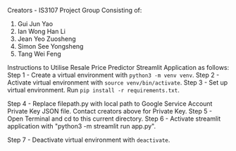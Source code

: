 Creators -  IS3107 Project Group Consisting of:
1) Gui Jun Yao
2) Ian Wong Han Li
3) Jean Yeo Zuosheng
4) Simon See Yongsheng
5) Tang Wei Feng


Instructions to Utilise Resale Price Predictor Streamlit Application as follows:
Step 1 - Create a virtual environment with `python3 -m venv venv`.
Step 2 - Activate virtual environment with `source venv/bin/activate`.
Step 3 - Set up virtual environment. Run `pip install -r requirements.txt`.

Step 4 - Replace filepath.py with local path to Google Service Account Private Key JSON file. Contact creators above for Private Key.
Step 5 - Open Terminal and cd to this current directory.
Step 6 - Activate streamlit application with "python3 -m streamlit run app.py".

Step 7 - Deactivate virtual environment with `deactivate`.
